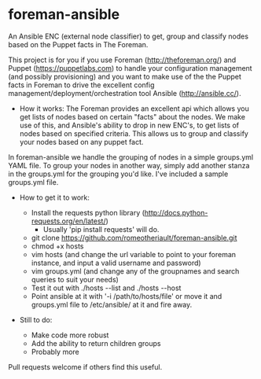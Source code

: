 foreman-ansible
===============

An Ansible ENC (external node classifier) to get, group and classify nodes based on the Puppet facts in The Foreman.

This project is for you if you use Foreman (http://theforeman.org/) and Puppet (https://puppetlabs.com) to handle your configuration management (and possibly provisioning) and you want to make use of the the Puppet facts in Foreman to drive the excellent config management/deployment/orchestration tool Ansible (http://ansible.cc/).
* How it works:
The Foreman provides an excellent api which allows you get lists of nodes based on certain "facts" about the nodes. We make use of this, and Ansible's ability to drop in new ENC's,  to get lists of nodes based on specified criteria. This allows us to group and classify your nodes based on any puppet fact.

In foreman-ansible we handle the grouping of nodes in a simple groups.yml YAML file. To group your nodes in another way, simply add another stanza in the groups.yml for the grouping you'd like. I've included a sample groups.yml file.

* How to get it to work:

   * Install the requests python library (http://docs.python-requests.org/en/latest/)
       * Usually 'pip install requests' will do.
   * git clone https://github.com/romeotheriault/foreman-ansible.git
   * chmod +x hosts
   * vim hosts (and change the url variable to point to your foreman instance, and input a valid username and password)
   * vim groups.yml (and change any of the groupnames and search queries to suit your needs)
   * Test it out with ./hosts --list and ./hosts --host <nodename-you-have-in-puppet>
   * Point ansible at it with '-i /path/to/hosts/file' or move it and groups.yml file to /etc/ansible/ at it and fire away.


* Still to do:

    * Make code more robust
    * Add the ability to return children groups
    * Probably more

Pull requests welcome if others find this useful.
